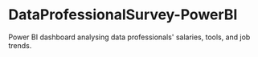 # DataProfessionalSurvey-PowerBI
Power BI dashboard analysing data professionals' salaries, tools, and job trends.
